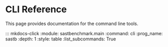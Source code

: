 # CLI Reference

This page provides documentation for the command line tools.

::: mkdocs-click
    :module: sastbenchmark.main
    :command: cli
    :prog_name: sastb
    :depth: 1
    :style: table
    :list_subcommands: True